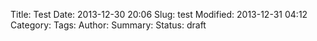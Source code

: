 Title: Test
Date: 2013-12-30 20:06
Slug: test
Modified: 2013-12-31 04:12
Category: 
Tags: 
Author: 
Summary: 
Status: draft

